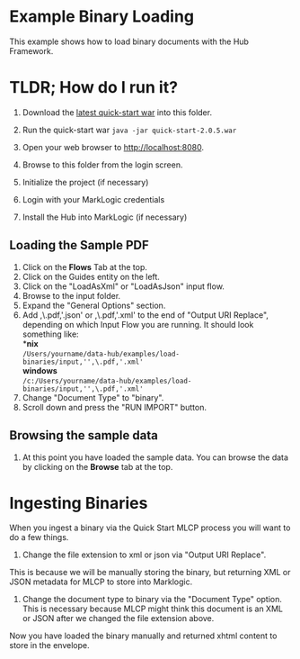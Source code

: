 # Example Binary Loading
This example shows how to load binary documents with the Hub Framework.

# TLDR; How do I run it?
1. Download the [latest quick-start war](https://github.com/marklogic/marklogic-data-hub/releases/download/v2.0.5/quick-start-2.0.5.war) into this folder.

1. Run the quick-start war `java -jar quick-start-2.0.5.war`

1. Open your web browser to [http://localhost:8080](http://localhost:8080).

1. Browse to this folder from the login screen.

1. Initialize the project (if necessary)

1. Login with your MarkLogic credentials

1. Install the Hub into MarkLogic (if necessary)

## Loading the Sample PDF
1. Click on the **Flows** Tab at the top.
1. Click on the Guides entity on the left.
1. Click on the "LoadAsXml" or "LoadAsJson" input flow.
1. Browse to the input folder.
1. Expand the "General Options" section.
1. Add ,\\.pdf,'.json' or ,\\.pdf,'.xml' to the end of "Output URI Replace", depending on which Input Flow you are 
running. It should look something like:  
***nix**  
`/Users/yourname/data-hub/examples/load-binaries/input,'',\.pdf,'.xml'`  
**windows**  
`/c:/Users/yourname/data-hub/examples/load-binaries/input,'',\.pdf,'.xml'`  
1. Change "Document Type" to "binary".
1. Scroll down and press the "RUN IMPORT" button.

## Browsing the sample data
1. At this point you have loaded the sample data. You can browse the data by clicking on the **Browse** tab at the top.

# Ingesting Binaries

When you ingest a binary via the Quick Start MLCP process you will want to do a few things.

1. Change the file extension to xml or json via "Output URI Replace".

This is because we will be manually storing the binary, but returning XML or JSON metadata for MLCP to store into Marklogic.

1. Change the document type to binary via the "Document Type" option. This is necessary because MLCP might think this document is an XML or JSON after we changed the file extension above.

Now you have loaded the binary manually and returned xhtml content to store in the envelope.
